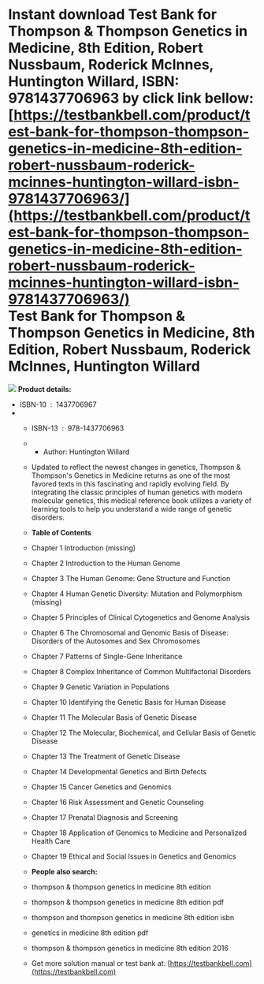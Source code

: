 Instant download **Test Bank for Thompson & Thompson Genetics in Medicine, 8th Edition, Robert Nussbaum, Roderick McInnes, Huntington Willard, ISBN: 9781437706963** by click link bellow:  
[https://testbankbell.com/product/test-bank-for-thompson-thompson-genetics-in-medicine-8th-edition-robert-nussbaum-roderick-mcinnes-huntington-willard-isbn-9781437706963/](https://testbankbell.com/product/test-bank-for-thompson-thompson-genetics-in-medicine-8th-edition-robert-nussbaum-roderick-mcinnes-huntington-willard-isbn-9781437706963/)  
**Test Bank for Thompson & Thompson Genetics in Medicine, 8th Edition, Robert Nussbaum, Roderick McInnes, Huntington Willard**
==============================================================================================================================


![](https://testbankbell.com/wp-content/uploads/2023/05/9781437706963_TestBank.jpg)
**Product details:**
* ISBN-10 ‏ : ‎ 1437706967
* * ISBN-13 ‏ : ‎ 978-1437706963
  * * Author: Huntington Willard
   
  * Updated to reflect the newest changes in genetics, Thompson & Thompson's Genetics in Medicine returns as one of the most favored texts in this fascinating and rapidly evolving field. By integrating the classic principles of human genetics with modern molecular genetics, this medical reference book utilizes a variety of learning tools to help you understand a wide range of genetic disorders.
  * **Table of Contents**
 
  * Chapter 1 Introduction (missing)
 
  * Chapter 2 Introduction to the Human Genome
 
  * Chapter 3 The Human Genome: Gene Structure and Function
 
  * Chapter 4 Human Genetic Diversity: Mutation and Polymorphism (missing)
 
  * Chapter 5 Principles of Clinical Cytogenetics and Genome Analysis
 
  * Chapter 6 The Chromosomal and Genomic Basis of Disease: Disorders of the Autosomes and Sex Chromosomes
 
  * Chapter 7 Patterns of Single-Gene Inheritance
 
  * Chapter 8 Complex Inheritance of Common Multifactorial Disorders
 
  * Chapter 9 Genetic Variation in Populations
 
  * Chapter 10 Identifying the Genetic Basis for Human Disease
 
  * Chapter 11 The Molecular Basis of Genetic Disease
 
  * Chapter 12 The Molecular, Biochemical, and Cellular Basis of Genetic Disease
 
  * Chapter 13 The Treatment of Genetic Disease
 
  * Chapter 14 Developmental Genetics and Birth Defects
 
  * Chapter 15 Cancer Genetics and Genomics
 
  * Chapter 16 Risk Assessment and Genetic Counseling
 
  * Chapter 17 Prenatal Diagnosis and Screening
 
  * Chapter 18 Application of Genomics to Medicine and Personalized Health Care
 
  * Chapter 19 Ethical and Social Issues in Genetics and Genomics
 
  * **People also search:**
 
  * thompson & thompson genetics in medicine 8th edition
 
  * thompson & thompson genetics in medicine 8th edition pdf
 
  * thompson and thompson genetics in medicine 8th edition isbn
 
  * genetics in medicine 8th edition pdf
 
  * thompson & thompson genetics in medicine 8th edition 2016
  *  Get more solution manual or test bank at: [https://testbankbell.com](https://testbankbell.com)
